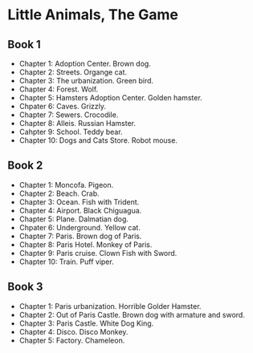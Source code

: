 # Little Animals, The Game

## Book 1

* Chapter 1: Adoption Center. Brown dog.
* Chapter 2: Streets. Organge cat.
* Chapter 3: The urbanization. Green bird.
* Chapter 4: Forest. Wolf.
* Chapter 5: Hamsters Adoption Center. Golden hamster.
* Chpater 6: Caves. Grizzly.
* Chapter 7: Sewers. Crocodile.
* Chapter 8: Alleis. Russian Hamster.
* Cahpter 9: School. Teddy bear.
* Chapter 10: Dogs and Cats Store. Robot mouse.

## Book 2

* Chapter 1: Moncofa. Pigeon.
* Chapter 2: Beach. Crab.
* Chapter 3: Ocean. Fish with Trident.
* Chapter 4: Airport. Black Chiguagua.
* Chapter 5: Plane. Dalmatian dog.
* Chpater 6: Underground. Yellow cat.
* Chapter 7: Paris. Brown dog of Paris.
* Chapter 8: Paris Hotel. Monkey of Paris.
* Chapter 9: Paris cruise. Clown Fish with Sword.
* Chapter 10: Train. Puff viper.

## Book 3

* Chapter 1: Paris urbanization. Horrible Golder Hamster.
* Chapter 2: Out of Paris Castle. Brown dog with armature and sword.
* Chapter 3: Paris Castle. White Dog King.
* Chapter 4: Disco. Disco Monkey.
* Chapter 5: Factory. Chameleon.
